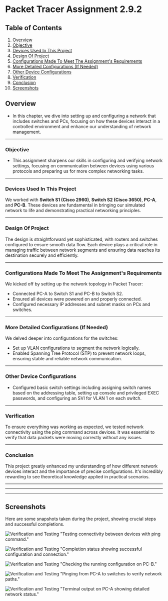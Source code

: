 # Packet Tracer Assignment 2.9.2

## Table of Contents
1. [Overview](#overview)
2. [Objective](#objective)
3. [Devices Used In This Project](#devices-used-in-this-project)
4. [Design Of Project](#design-of-project)
5. [Configurations Made To Meet The Assignment's Requirements](#configurations-made-to-meet-the-assignments-requirements)
6. [More Detailed Configurations (If Needed)](#more-detailed-configurations-if-needed)
7. [Other Device Configurations](#other-device-configurations)
8. [Verification](#verification)
9. [Conclusion](#conclusion)
10. [Screenshots](#screenshots)


## Overview
 - In this chapter, we dive into setting up and configuring a network that includes switches and PCs, focusing on how these devices interact in a controlled environment and enhance our understanding of network management.

***

### Objective
 - This assignment sharpens our skills in configuring and verifying network settings, focusing on communication between devices using various protocols and preparing us for more complex networking tasks.

***

### Devices Used In This Project
We worked with **Switch S1 (Cisco 2960)**, **Switch S2 (Cisco 3650)**, **PC-A**, and **PC-B**. These devices are fundamental in bringing our simulated network to life and demonstrating practical networking principles.

***

### Design Of Project
The design is straightforward yet sophisticated, with routers and switches configured to ensure smooth data flow. Each device plays a critical role in managing traffic between network segments and ensuring data reaches its destination securely and efficiently.

***

### Configurations Made To Meet The Assignment's Requirements
We kicked off by setting up the network topology in Packet Tracer:
- Connected PC-A to Switch S1 and PC-B to Switch S2.
- Ensured all devices were powered on and properly connected.
- Configured necessary IP addresses and subnet masks on PCs and switches.

***

### More Detailed Configurations (If Needed)
We delved deeper into configurations for the switches:
- Set up VLAN configurations to segment the network logically.
- Enabled Spanning Tree Protocol (STP) to prevent network loops, ensuring stable and reliable network communication.

***

### Other Device Configurations
- Configured basic switch settings including assigning switch names based on the addressing table, setting up console and privileged EXEC passwords, and configuring an SVI for VLAN 1 on each switch.

***

### Verification
To ensure everything was working as expected, we tested network connectivity using the ping command across devices. It was essential to verify that data packets were moving correctly without any issues.

***

### Conclusion
This project greatly enhanced my understanding of how different network devices interact and the importance of precise configurations. It's incredibly rewarding to see theoretical knowledge applied in practical scenarios.


***

***

***


## Screenshots
Here are some snapshots taken during the project, showing crucial steps and successful completions.

![Verification and Testing](../Screenshots/packet_trace.2.9.2-ping.jpg)
"Testing connectivity between devices with ping command."

![Verification and Testing](../Screenshots/Activity_Results_Completion_Of_Activity_Showing_User_Profile.jpg)
"Completion status showing successful configuration and connection."

![Verification and Testing](../Screenshots/pc-b-show-running-config.jpg)
"Checking the running configuration on PC-B."

![Verification and Testing](../Screenshots/ping_from_pcA_to_switches.jpg)
"Pinging from PC-A to switches to verify network paths."

![Verification and Testing](../Screenshots/show_terminal_information_pc_a.jpg)
"Terminal output on PC-A showing detailed network status."
